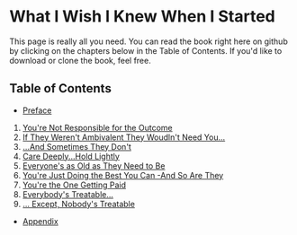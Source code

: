# What I Wish I Knew When I Started

This page is really all you need. You can read the book right here on github by
clicking on the chapters below in the Table of Contents. If you'd like to
download or clone the book, feel free.

## Table of Contents

- [Preface](./Preface.md)
1. [You're Not Responsible for the Outcome](./Not_Responsible.md)
2. [If They Weren't Ambivalent They Woudln't Need You...](./Ambivalent.md)
3. [...And Sometimes They Don't](./Sometimes_They_Dont.md)
4. [Care Deeply...Hold Lightly](./Care_Deeply.md)
5. [Everyone's as Old as They Need to Be](./Old_as_they_need.md)
6. [You're Just Doing the Best You Can -And So Are They](./Doing_The_Best_You_Can.md)
7. [You're the One Getting Paid](./You_Get_Paid.md)
8. [Everybody's Treatable...](./Everybody_is_Treatable.md)
9. [... Except, Nobody's Treatable](./Except_Nobody_Is.md)
- [Appendix](./Appendix.md)
